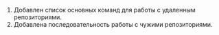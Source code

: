 1. Добавлен список основных команд для работы с удаленным репозиториями.
2. Добавлена последовательность работы с чужими репозиториями.